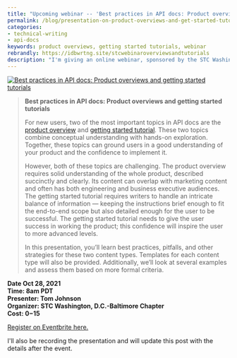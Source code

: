 ```yaml
---
title: "Upcoming webinar -- 'Best practices in API docs: Product overviews and getting started tutorials'"
permalink: /blog/presentation-on-product-overviews-and-get-started-tutorials/
categories:
- technical-writing
- api-docs
keywords: product overviews, getting started tutorials, webinar
rebrandly: https://idbwrtng.site/stcwebinaroverviewsandtutorials
description: "I'm giving an online webinar, sponsored by the STC Washington, D.C.-Baltimore Chapter, on October 28 about product overviews and getting started tutorials in API docs. This post provides details about the webinar and a link to sign up."
---
```


<a href="https://www.eventbrite.com/e/best-practices-in-api-docs-product-overviews-and-getting-started-tutorials-tickets-179050784717"><img style="max-width: 700px" src="https://s3.us-west-1.wasabisys.com/idbwmedia.com/images/eventbrite_overviews_and_tutorials.png" alt="Best practices in API docs: Product overviews and getting started tutorials" /></a>
 
> **Best practices in API docs: Product overviews and getting started tutorials**
> 
> For new users, two of the most important topics in API docs are the [product overview](/learnapidoc/docapis_doc_overview.html) and [getting started tutorial](/learnapidoc/docapis_doc_getting_started_section.html). These two topics combine conceptual understanding with hands-on exploration. Together, these topics can ground users in a good understanding of your product and the confidence to implement it.
> 
> However, both of these topics are challenging. The product overview requires solid understanding of the whole product, described succinctly and clearly. Its content can overlap with marketing content and often has both engineering and business executive audiences. The getting started tutorial requires writers to handle an intricate balance of information &mdash; keeping the instructions brief enough to fit the end-to-end scope but also detailed enough for the user to be successful. The getting started tutorial needs to give the user success in working the product; this confidence will inspire the user to more advanced levels.
>
> In this presentation, you’ll learn best practices, pitfalls, and other strategies for these two content types. Templates for each content type will also be provided. Additionally, we’ll look at several examples and assess them based on more formal criteria. 

**Date Oct 28, 2021** <br/>
**Time: 8am PDT**<br/>
**Presenter: Tom Johnson**<br/>
**Organizer: STC Washington, D.C.-Baltimore Chapter**<br/>
**Cost: $0-$15**

[Register on Eventbrite here.](https://www.eventbrite.com/e/best-practices-in-api-docs-product-overviews-and-getting-started-tutorials-tickets-179050784717)

I'll also be recording the presentation and will update this post with the details after the event.


